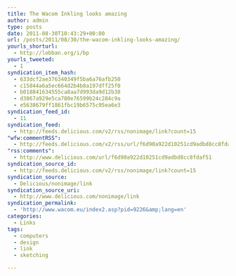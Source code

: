 ```yaml
---
title: The Wacom Inkling looks amazing
author: admin
type: posts
date: 2011-08-30T10:43:29+00:00
url: /posts/2011/08/30/the-wacom-inkling-looks-amazing/
yourls_shorturl:
  - http://lobban.org/i/bp
yourls_tweeted:
  - 1
syndication_item_hash:
  - 633dcf2ae376340349f5ba6a76afb250
  - c15844a6a5ec664d2b4b8a197dff25f0
  - b018841634555ca8aa7d993da9d12b38
  - d3867a929e5ca780e76599b24c284c9a
  - e5638679ff1861fbc19b6575c95ea6e3
syndication_feed_id:
  - 11
syndication_feed:
  - http://feeds.delicious.com/v2/rss/nonimage/link?count=15
"wfw:commentRSS":
  - http://feeds.delicious.com/v2/rss/url/f6d90a922d10251cd9adbd8cc8fdaf51
"rss:comments":
  - http://www.delicious.com/url/f6d90a922d10251cd9adbd8cc8fdaf51
syndication_source_id:
  - http://feeds.delicious.com/v2/rss/nonimage/link?count=15
syndication_source:
  - Delicious/nonimage/link
syndication_source_uri:
  - http://www.delicious.com/nonimage/link
syndication_permalink:
  - 'http://www.wacom.eu/index2.asp?pid=9226&amp;lang=en'
categories:
  - Links
tags:
  - computers
  - design
  - link
  - sketching

---
```

